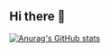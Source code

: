 ## Hi there 👋

[![Anurag's GitHub stats](https://github-readme-stats.vercel.app/api?username=anuraghazra)](https://github.com/yc-tao/github-readme-stats)

<!--
**yc-tao/yc-tao** is a ✨ _special_ ✨ repository because its `README.md` (this file) appears on your GitHub profile.

Here are some ideas to get you started:

- 🔭 I’m currently working on ...
- 🌱 I’m currently learning ...
- 👯 I’m looking to collaborate on ...
- 🤔 I’m looking for help with ...
- 💬 Ask me about ...
- 📫 How to reach me: ...
- 😄 Pronouns: ...
- ⚡ Fun fact: ...
-->
